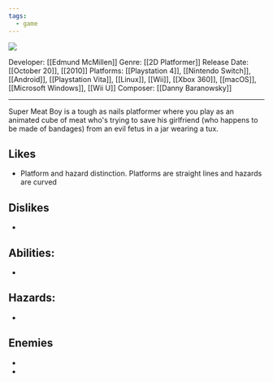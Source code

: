 ```yaml
---
tags:
  - game
---
```

<img src="https://cdn2.steamgriddb.com/thumb/4e17fdfe672e908e42d1e3746afd279b.jpg">

Developer: [[Edmund McMillen]]
Genre: [[2D Platformer]]
Release Date:  [[October 20]], [[2010]] 
Platforms: [[Playstation 4]], [[Nintendo Switch]], [[Android]], [[Playstation Vita]], [[Linux]], [[Wii]], [[Xbox 360]], [[macOS]], [[Microsoft Windows]], [[Wii U]]
Composer: [[Danny Baranowsky]]

----

Super Meat Boy is a tough as nails platformer where you play as an animated cube of meat who's trying to save his girlfriend (who happens to be made of bandages) from an evil fetus in a jar wearing a tux.

## Likes
* Platform and hazard distinction. Platforms are straight lines and hazards are curved

## Dislikes
* 

## Abilities:
* 

## Hazards:
* 

## Enemies
* 


* 
